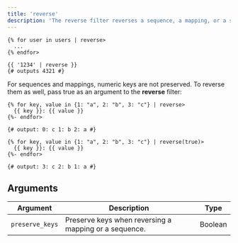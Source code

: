 ```yaml
---
title: 'reverse'
description: 'The reverse filter reverses a sequence, a mapping, or a string.'
---
```


```canvas {% process=false>
{% for user in users | reverse>
  ...
{% endfor>

{{ '1234' | reverse }}
{# outputs 4321 #}
```

For sequences and mappings, numeric keys are not preserved. To reverse them as well, pass true as an argument to the **reverse** filter:

```canvas {% process=false>
{% for key, value in {1: "a", 2: "b", 3: "c"} | reverse>
  {{ key }}: {{ value }}
{%- endfor>

{# output: 0: c 1: b 2: a #}

{% for key, value in {1: "a", 2: "b", 3: "c"} | reverse(true)>
  {{ key }}: {{ value }}
{%- endfor>

{# output: 3: c 2: b 1: a #}
```

## Arguments

Argument        | Description                                           | Type
--------------- | ----------------------------------------------------- | -------
`preserve_keys` | Preserve keys when reversing a mapping or a sequence. | Boolean
